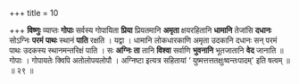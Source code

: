 +++
title = 10

+++
**विष्णुः** व्याप्तः **गोपाः** सर्वस्य गोपायिता **प्रिया** प्रियतमानि **अमृता** क्षयरहितानि **धामानि** तेजांसि **दधानः** सोऽग्निः **परमं** **पाथः** स्थानं **पाति** रक्षति । यद्वा । धामानि लोकधारकाणि अमृता उदकानि दधानः सन् परमं पाथः उदकस्य स्थानमन्तरिक्षं पाति । सः **अग्निः** **ता** तानि **विश्वा** सर्वाणि **भुवनानि** भूतजातानि **वेद** जानाति ॥ गोपाः । गोपायतेः क्विपि अतोलोपयलोपौ । अग्निष्टा इत्यत्र सहितायां  ‘ युष्मत्तत्ततक्षुःष्वन्तःपादम्' इति षत्वम् ॥ ॥ २९ ॥